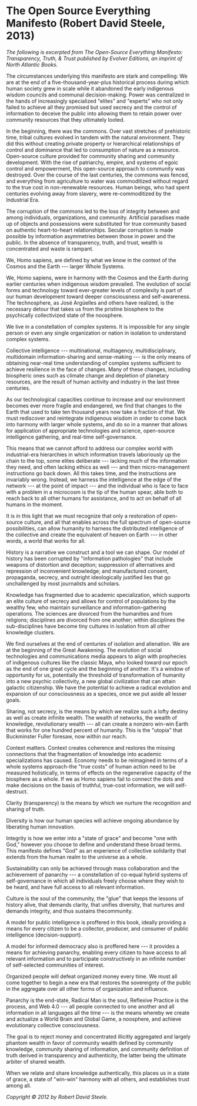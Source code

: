 The Open Source Everything Manifesto (Robert David Steele, 2013)
================================================================

*The following is excerpted from The Open-Source Everything Manifesto:
Transparency, Truth, & Trust published by Evolver Editions, an imprint
of North Atlantic Books.*

The circumstances underlying this manifesto are stark and compelling: We
are at the end of a five-thousand-year-plus historical process during
which human society grew in scale while it abandoned the early
indigenous wisdom councils and communal decision-making. Power was
centralized in the hands of increasingly specialized "elites" and
"experts" who not only failed to achieve all they promised but used
secrecy and the control of information to deceive the public into
allowing them to retain power over community resources that they
ultimately looted.

In the beginning, there was the commons. Over vast stretches of
prehistoric time, tribal cultures evolved in tandem with the natural
environment. They did this without creating private property or
hierarchical relationships of control and dominance that led to
consumption of nature as a resource. Open-source culture provided for
community sharing and community development. With the rise of
patriarchy, empire, and systems of egoic control and empowerment, this
open-source approach to community was destroyed. Over the course of the
last centuries, the commons was fenced, and everything from agriculture
to water was commoditized without regard to the true cost in
non-renewable resources. Human beings, who had spent centuries evolving
away from slavery, were re-commoditized by the Industrial Era.

The corruption of the commons led to the loss of integrity between and
among individuals, organizations, and community. Artificial paradises
made up of objects and possessions were substituted for true community
based on authentic heart-to-heart relationships. Secular corruption is
made possible by information asymmetries between those in power and the
public. In the absence of transparency, truth, and trust, wealth is
concentrated and waste is rampant.

We, Homo sapiens, are defined by what we know in the context of the
Cosmos and the Earth --- larger Whole Systems.

We, Homo sapiens, were in harmony with the Cosmos and the Earth during
earlier centuries when indigenous wisdom prevailed. The evolution of
social forms and technology toward ever-greater levels of complexity is
part of our human development toward deeper consciousness and
self-awareness. The technosphere, as José Argüelles and others have
realized, is the necessary detour that takes us from the pristine
biosphere to the psychically collectivized state of the noosphere.

We live in a constellation of complex systems. It is impossible for any
single person or even any single organization or nation in isolation to
understand complex systems.

Collective intelligence --- multinational, multiagency,
multidisciplinary, multidomain information-sharing and sense-making ---
is the only means of obtaining near-real time understanding of complex
systems sufficient to achieve resilience in the face of changes. Many of
these changes, including biospheric ones such as climate change and
depletion of planetary resources, are the result of human activity and
industry in the last three centuries.

As our technological capacities continue to increase and our environment
becomes ever more fragile and endangered, we find that changes to the
Earth that used to take ten thousand years now take a fraction of that.
We must rediscover and reintegrate indigenous wisdom in order to come
back into harmony with larger whole systems, and do so in a manner that
allows for application of appropriate technologies and science,
open-source intelligence gathering, and real-time self-governance.

This means that we cannot afford to address our complex world with
industrial-era hierarchies in which information travels laboriously up
the chain to the top, some elites deliberate --- lacking much of the
information they need, and often lacking ethics as well --- and then
micro-management instructions go back down. All this takes time, and the
instructions are invariably wrong. Instead, we harness the intelligence
at the edge of the network --- at the point of impact --- and the
individual who is face to face with a problem in a microcosm is the tip
of the human spear, able both to reach back to all other humans for
assistance, and to act on behalf of all humans in the moment.

It is in this light that we must recognize that only a restoration of
open-source culture, and all that enables across the full spectrum of
open-source possibilities, can allow humanity to harness the distributed
intelligence of the collective and create the equivalent of heaven on
Earth --- in other words, a world that works for all.

History is a narrative we construct and a tool we can shape. Our model
of history has been corrupted by "information pathologies" that
include weapons of distortion and deception; suppression of alternatives
and repression of inconvenient knowledge; and manufactured consent,
propaganda, secrecy, and outright ideologically justified lies that go
unchallenged by most journalists and scholars.

Knowledge has fragmented due to academic specialization, which supports
an elite culture of secrecy and allows for control of populations by the
wealthy few, who maintain surveillance and information-gathering
operations. The sciences are divorced from the humanities and from
religions; disciplines are divorced from one another; within disciplines
the sub-disciplines have become tiny cultures in isolation from all
other knowledge clusters.

We find ourselves at the end of centuries of isolation and alienation.
We are at the beginning of the Great Awakening. The evolution of social
technologies and communications media appears to align with prophecies
of indigenous cultures like the classic Maya, who looked toward our
epoch as the end of one great cycle and the beginning of another. It's
a window of opportunity for us, potentially the threshold of
transformation of humanity into a new psychic collectivity, a new global
civilization that can attain galactic citizenship. We have the potential
to achieve a radical evolution and expansion of our consciousness as a
species, once we put aside all lesser goals.

Sharing, not secrecy, is the means by which we realize such a lofty
destiny as well as create infinite wealth. The wealth of networks, the
wealth of knowledge, revolutionary wealth --- all can create a nonzero
win-win Earth that works for one hundred percent of humanity. This is
the "utopia" that Buckminster Fuller foresaw, now within our reach.

Context matters. Context creates coherence and restores the missing
connections that the fragmentation of knowledge into academic
specializations has caused. Economy needs to be reimagined in terms of a
whole systems approach-the "true costs" of human action need to be
measured holistically, in terms of effects on the regenerative capacity
of the biosphere as a whole. If we as Homo sapiens fail to connect the
dots and make decisions on the basis of truthful, true-cost information,
we will self-destruct.

Clarity (transparency) is the means by which we nurture the recognition
and sharing of truth.

Diversity is how our human species will achieve ongoing abundance by
liberating human innovation.

Integrity is how we enter into a "state of grace" and become "one
with God," however you choose to define and understand these broad
terms. This manifesto defines "God" as an experience of collective
solidarity that extends from the human realm to the universe as a whole.

Sustainability can only be achieved through mass collaboration and the
achievement of panarchy --- a constellation of co-equal hybrid systems
of self-governance in which all individuals freely choose where they
wish to be heard, and have full access to all relevant information.

Culture is the soul of the community, the "glue" that keeps the
lessons of history alive, that demands clarity, that unifies diversity,
that nurtures and demands integrity, and thus sustains thecommunity.

A model for public intelligence is proffered in this book, ideally
providing a means for every citizen to be a collector, producer, and
consumer of public intelligence (decision-support).

A model for informed democracy also is proffered here --- it provides a
means for achieving panarchy, enabling every citizen to have access to
all relevant information and to participate constructively in an
infinite number of self-selected communities of interest.

Organized people will defeat organized money every time. We must all
come together to begin a new era that restores the sovereignty of the
public in the aggregate over all other forms of organization and
influence.

Panarchy is the end-state, Radical Man is the soul, Reflexive Practice
is the process, and Web 4.0 --- all people connected to one another and
all information in all languages all the time --- is the means whereby
we create and actualize a World Brain and Global Game, a noosphere, and
achieve evolutionary collective consciousness.

The goal is to reject money and concentrated illicitly aggregated and
largely phantom wealth in favor of community wealth defined by community
knowledge, community sharing of information, and community definition of
truth derived in transparency and authenticity, the latter being the
ultimate arbiter of shared wealth.

When we relate and share knowledge authentically, this places us in a
state of grace, a state of "win-win" harmony with all others, and
establishes trust among all.

*Copyright © 2012 by Robert David Steele.*
